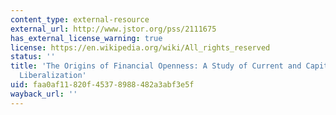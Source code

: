 ```yaml
---
content_type: external-resource
external_url: http://www.jstor.org/pss/2111675
has_external_license_warning: true
license: https://en.wikipedia.org/wiki/All_rights_reserved
status: ''
title: 'The Origins of Financial Openness: A Study of Current and Capital Account
  Liberalization'
uid: faa0af11-820f-4537-8988-482a3abf3e5f
wayback_url: ''
---
```

